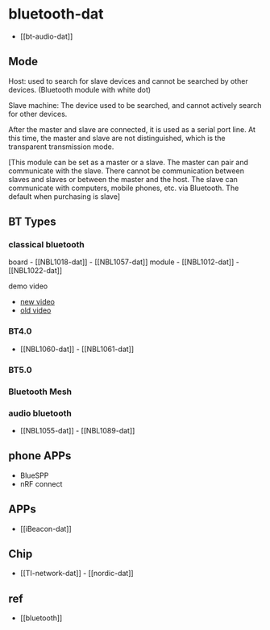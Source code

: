 
# bluetooth-dat 

- [[bt-audio-dat]]


## Mode 

Host: used to search for slave devices and cannot be searched by other devices. (Bluetooth module with white dot)

Slave machine: The device used to be searched, and cannot actively search for other devices.

After the master and slave are connected, it is used as a serial port line. At this time, the master and slave are not distinguished, which is the transparent transmission mode.

[This module can be set as a master or a slave. The master can pair and communicate with the slave. There cannot be communication between slaves and slaves or between the master and the host. The slave can communicate with computers, mobile phones, etc. via Bluetooth. The default when purchasing is slave]


## BT Types 

### classical bluetooth

board - [[NBL1018-dat]] - [[NBL1057-dat]]
module - [[NBL1012-dat]] - [[NBL1022-dat]] 

demo video 
- [new video](https://www.youtube.com/watch?v=d3qrE-TmKoE&ab_channel=Electrodragon)
- [old video](https://www.youtube.com/watch?v=CmMGhHMciu8)



### BT4.0

- [[NBL1060-dat]] - [[NBL1061-dat]]

### BT5.0

### Bluetooth Mesh 


### audio bluetooth

- [[NBL1055-dat]] - [[NBL1089-dat]]


## phone APPs

- BlueSPP
- nRF connect 

## APPs 

- [[iBeacon-dat]]


## Chip 

- [[TI-network-dat]] - [[nordic-dat]]


## ref 

- [[bluetooth]]